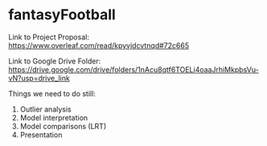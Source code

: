 # fantasyFootball

Link to Project Proposal: https://www.overleaf.com/read/kpyvjdcvtnqd#72c665

Link to Google Drive Folder: https://drive.google.com/drive/folders/1nAcu8qtf6TOELi4oaaJrhiMkpbsVu-vN?usp=drive_link

Things we need to do still: 
1. Outlier analysis
2. Model interpretation
3. Model comparisons (LRT)
4. Presentation

